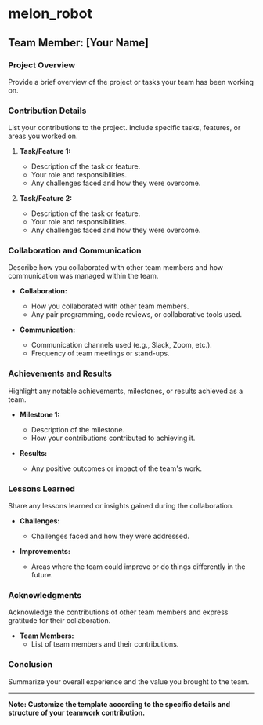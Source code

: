 # melon_robot

## Team Member: [Your Name]

### Project Overview
Provide a brief overview of the project or tasks your team has been working on.

### Contribution Details
List your contributions to the project. Include specific tasks, features, or areas you worked on.

1. **Task/Feature 1:**
   - Description of the task or feature.
   - Your role and responsibilities.
   - Any challenges faced and how they were overcome.

2. **Task/Feature 2:**
   - Description of the task or feature.
   - Your role and responsibilities.
   - Any challenges faced and how they were overcome.

### Collaboration and Communication
Describe how you collaborated with other team members and how communication was managed within the team.

- **Collaboration:**
  - How you collaborated with other team members.
  - Any pair programming, code reviews, or collaborative tools used.

- **Communication:**
  - Communication channels used (e.g., Slack, Zoom, etc.).
  - Frequency of team meetings or stand-ups.

### Achievements and Results
Highlight any notable achievements, milestones, or results achieved as a team.

- **Milestone 1:**
  - Description of the milestone.
  - How your contributions contributed to achieving it.

- **Results:**
  - Any positive outcomes or impact of the team's work.

### Lessons Learned
Share any lessons learned or insights gained during the collaboration.

- **Challenges:**
  - Challenges faced and how they were addressed.
  
- **Improvements:**
  - Areas where the team could improve or do things differently in the future.

### Acknowledgments
Acknowledge the contributions of other team members and express gratitude for their collaboration.

- **Team Members:**
  - List of team members and their contributions.

### Conclusion
Summarize your overall experience and the value you brought to the team.

---

**Note: Customize the template according to the specific details and structure of your teamwork contribution.**
